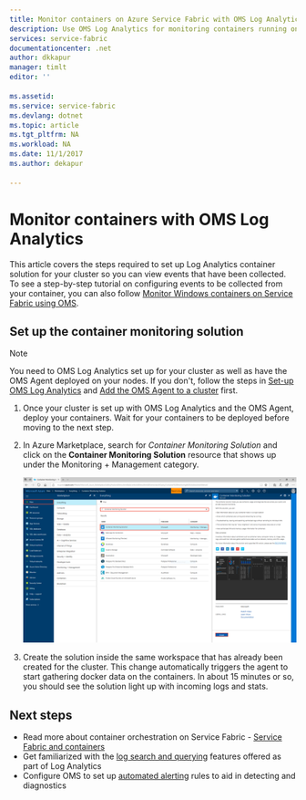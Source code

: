 ```yaml
---
title: Monitor containers on Azure Service Fabric with OMS Log Analytics | Microsoft Docs
description: Use OMS Log Analytics for monitoring containers running on Azure Service Fabric clusters.
services: service-fabric
documentationcenter: .net
author: dkkapur
manager: timlt
editor: ''

ms.assetid:
ms.service: service-fabric
ms.devlang: dotnet
ms.topic: article
ms.tgt_pltfrm: NA
ms.workload: NA
ms.date: 11/1/2017
ms.author: dekapur

---
```


# Monitor containers with OMS Log Analytics
 
This article covers the steps required to set up Log Analytics container solution for your cluster so you can view events that have been collected. To see a step-by-step tutorial on configuring events to be collected from your container, you can also follow [Monitor Windows containers on Service Fabric using OMS](service-fabric-tutorial-monitoring-wincontainers.md).

## Set up the container monitoring solution

> [!NOTE]
> You need to OMS Log Analytics set up for your cluster as well as have the OMS Agent deployed on your nodes. If you don't, follow the steps in [Set-up OMS Log Analytics](service-fabric-diagnostics-oms-setup.md) and [Add the OMS Agent to a cluster](service-fabric-diagnostics-oms-agent.md) first.

1. Once your cluster is set up with OMS Log Analytics and the OMS Agent, deploy your containers. Wait for your containers to be deployed before moving to the next step.

2. In Azure Marketplace, search for *Container Monitoring Solution* and click on the **Container Monitoring Solution** resource that shows up under the Monitoring + Management category.

    ![Adding Containers solution](./media/service-fabric-diagnostics-event-analysis-oms/containers-solution.png)

3. Create the solution inside the same workspace that has already been created for the cluster. This change automatically triggers the agent to start gathering docker data on the containers. In about 15 minutes or so, you should see the solution light up with incoming logs and stats.

## Next steps
* Read more about container orchestration on Service Fabric - [Service Fabric and containers](service-fabric-containers-overview.md)
* Get familiarized with the [log search and querying](../log-analytics/log-analytics-log-searches.md) features offered as part of Log Analytics
* Configure OMS to set up [automated alerting](../log-analytics/log-analytics-alerts.md) rules to aid in detecting and diagnostics